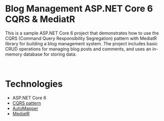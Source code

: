 # <div>Blog Management ASP.NET Core 6 CQRS & MediatR</div>

This is a sample ASP.NET Core 6 project that demonstrates how to use the CQRS (Command Query Responsibility Segregation) pattern with MediatR library for building a blog management system. The project includes basic CRUD operations for managing blog posts and comments, and uses an in-memory database for storing data.

<br/>

# <div>Technologies</div>
* ASP.NET Core 6
* <a href="https://martinfowler.com/bliki/CQRS.html" target="_blank">CQRS pattern</a>
* <a href="https://automapper.org" target="_blank">AutoMapper</a>
* <a href="https://www.nuget.org/packages/MediatR" target="_blank">MediatR</a>

<br/>
